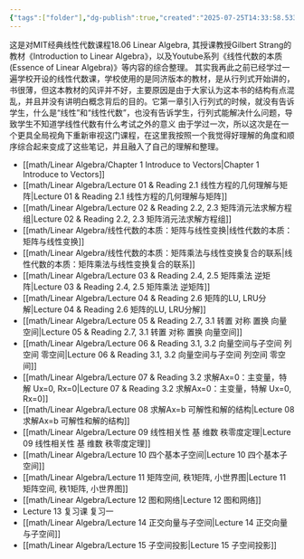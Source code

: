 ```yaml
---
{"tags":["folder"],"dg-publish":true,"created":"2025-07-25T14:33:58.533+08:00","updated":"2025-09-17T08:42","permalink":"/math/Linear Algebra/Linear Algebra/","dgPassFrontmatter":true,"noteIcon":""}
---
```


这是对MIT经典线性代数课程18.06 Linear Algebra, 其授课教授Gilbert Strang的教材《Introduction to Linear Algebra》，以及Youtube系列《线性代数的本质(Essence of Linear Algebra)》等内容的综合整理。
其实我再此之前已经学过一遍学校开设的线性代数课，学校使用的是同济版本的教材，是从行列式开始讲的，书很薄，但这本教材的风评并不好，主要原因是由于大家认为这本书的结构有点混乱，并且并没有讲明白概念背后的目的。它第一章引入行列式的时候，就没有告诉学生，什么是“线性”和“线性代数”，也没有告诉学生，行列式能解决什么问题，导致学生不知道学线性代数有什么考试之外的意义
由于学过一次，所以这次是在一个更具全局视角下重新审视这门课程，在这里我按照一个我觉得好理解的角度和顺序综合起来变成了这些笔记，并且融入了自己的理解和整理。
- [[math/Linear Algebra/Chapter 1 Introduce to Vectors\|Chapter 1 Introduce to Vectors]]
- [[math/Linear Algebra/Lecture 01 & Reading 2.1 线性方程的几何理解与矩阵\|Lecture 01 & Reading 2.1 线性方程的几何理解与矩阵]]
- [[math/Linear Algebra/Lecture 02 & Reading 2.2, 2.3 矩阵消元法求解方程组\|Lecture 02 & Reading 2.2, 2.3 矩阵消元法求解方程组]]
- [[math/Linear Algebra/线性代数的本质：矩阵与线性变换\|线性代数的本质：矩阵与线性变换]]
- [[math/Linear Algebra/线性代数的本质：矩阵乘法与线性变换复合的联系\|线性代数的本质：矩阵乘法与线性变换复合的联系]]
- [[math/Linear Algebra/Lecture 03 & Reading 2.4, 2.5 矩阵乘法 逆矩阵\|Lecture 03 & Reading 2.4, 2.5 矩阵乘法 逆矩阵]]
- [[math/Linear Algebra/Lecture 04 & Reading 2.6 矩阵的LU, LRU分解\|Lecture 04 & Reading 2.6 矩阵的LU, LRU分解]]
- [[math/Linear Algebra/Lecture 05 & Reading 2.7, 3.1 转置 对称 置换 向量空间\|Lecture 05 & Reading 2.7, 3.1 转置 对称 置换 向量空间]]
- [[math/Linear Algebra/Lecture 06 & Reading 3.1, 3.2 向量空间与子空间 列空间 零空间\|Lecture 06 & Reading 3.1, 3.2 向量空间与子空间 列空间 零空间]]
- [[math/Linear Algebra/Lecture 07 & Reading 3.2 求解Ax=0：主变量，特解 Ux=0, Rx=0\|Lecture 07 & Reading 3.2 求解Ax=0：主变量，特解 Ux=0, Rx=0]]
- [[math/Linear Algebra/Lecture 08 求解Ax=b 可解性和解的结构\|Lecture 08 求解Ax=b 可解性和解的结构]]
- [[math/Linear Algebra/Lecture 09 线性相关性 基 维数 秩零度定理\|Lecture 09 线性相关性 基 维数 秩零度定理]]
- [[math/Linear Algebra/Lecture 10 四个基本子空间\|Lecture 10 四个基本子空间]]
- [[math/Linear Algebra/Lecture 11 矩阵空间, 秩1矩阵, 小世界图\|Lecture 11 矩阵空间, 秩1矩阵, 小世界图]]
- [[math/Linear Algebra/Lecture 12 图和网络\|Lecture 12 图和网络]]
- Lecture 13 复习课 复习一
- [[math/Linear Algebra/Lecture 14 正交向量与子空间\|Lecture 14 正交向量与子空间]]
- [[math/Linear Algebra/Lecture 15 子空间投影\|Lecture 15 子空间投影]]
